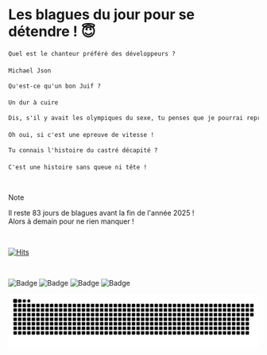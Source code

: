 
<h1>Les blagues du jour pour se détendre ! 😇</h1>

```diff
Quel est le chanteur préféré des développeurs ?

Michael Json
```

```diff
Qu'est-ce qu'un bon Juif ?

Un dur à cuire
```

```diff
Dis, s'il y avait les olympiques du sexe, tu penses que je pourrai representer mon pays ?

Oh oui, si c'est une epreuve de vitesse !
```

```diff
Tu connais l'histoire du castré décapité ?

C'est une histoire sans queue ni tête !
```

<br/>

> [!NOTE]
> Il reste 83 jours de blagues avant la fin de l'année 2025 ! <br/>
> Alors à demain pour ne rien manquer !

<br/>


[![Hits](https://hits.seeyoufarm.com/api/count/incr/badge.svg?url=https%3A%2F%2Fgithub.com%2FClems02%2Fhit-counter&count_bg=%23003E80&title_bg=%235C9FE1&icon=powershell.svg&icon_color=%23FFFFFF&title=Visite&edge_flat=false)](https://hits.seeyoufarm.com)


<br/>


![Badge](https://img.shields.io/badge/Last%20updated%20on-white?style=for-the-badge&logo=clockify)   ![Badge](https://img.shields.io/badge/10/10-white?style=for-the-badge) ![Badge](https://img.shields.io/badge/at-white?style=for-the-badge) ![Badge](https://img.shields.io/badge/03:11-white?style=for-the-badge)


<p align="center">
 <img width="1000" src="assets/github-snake.svg" alt="snake"/>
</p>
